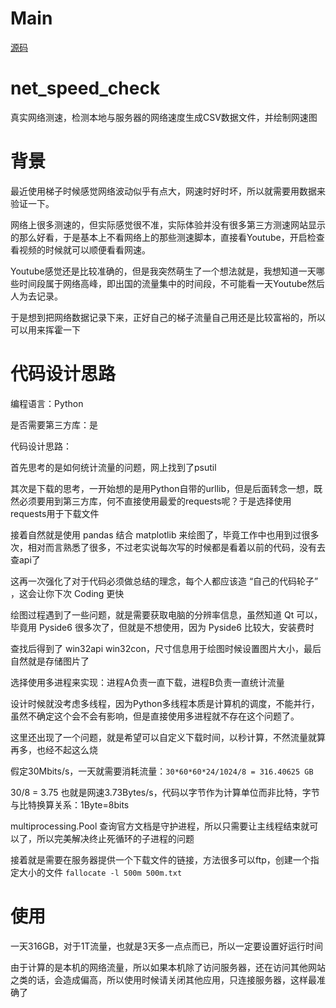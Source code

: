 # Main
[源码](./net_core.py)
# net_speed_check
真实网络测速，检测本地与服务器的网络速度生成CSV数据文件，并绘制网速图

# 背景
最近使用梯子时候感觉网络波动似乎有点大，网速时好时坏，所以就需要用数据来验证一下。

网络上很多测速的，但实际感觉很不准，实际体验并没有很多第三方测速网站显示的那么好看，于是基本上不看网络上的那些测速脚本，直接看Youtube，开启检查看视频的时候就可以顺便看看网速。

Youtube感觉还是比较准确的，但是我突然萌生了一个想法就是，我想知道一天哪些时间段属于网络高峰，即出国的流量集中的时间段，不可能看一天Youtube然后人为去记录。

于是想到把网络数据记录下来，正好自己的梯子流量自己用还是比较富裕的，所以可以用来挥霍一下

# 代码设计思路
编程语言：Python

是否需要第三方库：是

代码设计思路：

首先思考的是如何统计流量的问题，网上找到了psutil

其次是下载的思考，一开始想的是用Python自带的urllib，但是后面转念一想，既然必须要用到第三方库，何不直接使用最爱的requests呢？于是选择使用requests用于下载文件

接着自然就是使用 pandas 结合 matplotlib 来绘图了，毕竟工作中也用到过很多次，相对而言熟悉了很多，不过老实说每次写的时候都是看着以前的代码，没有去查api了

这再一次强化了对于代码必须做总结的理念，每个人都应该造 “自己的代码轮子” ，这会让你下次 Coding 更快

绘图过程遇到了一些问题，就是需要获取电脑的分辨率信息，虽然知道 Qt 可以，毕竟用 Pyside6 很多次了，但就是不想使用，因为 Pyside6 比较大，安装费时

查找后得到了 win32api win32con，尺寸信息用于绘图时候设置图片大小，最后自然就是存储图片了

选择使用多进程来实现：进程A负责一直下载，进程B负责一直统计流量

设计时候就没考虑多线程，因为Python多线程本质是计算机的调度，不能并行，虽然不确定这个会不会有影响，但是直接使用多进程就不存在这个问题了。

这里还出现了一个问题，就是希望可以自定义下载时间，以秒计算，不然流量就算再多，也经不起这么烧

假定30Mbits/s，一天就需要消耗流量：`30*60*60*24/1024/8 = 316.40625 GB`

30/8 = 3.75 也就是网速3.73Bytes/s，代码以字节作为计算单位而非比特，字节与比特换算关系：1Byte=8bits

multiprocessing.Pool 查询官方文档是守护进程，所以只需要让主线程结束就可以了，所以完美解决终止死循环的子进程的问题

接着就是需要在服务器提供一个下载文件的链接，方法很多可以ftp，创建一个指定大小的文件 `fallocate -l 500m 500m.txt`

# 使用
一天316GB，对于1T流量，也就是3天多一点点而已，所以一定要设置好运行时间

由于计算的是本机的网络流量，所以如果本机除了访问服务器，还在访问其他网站之类的话，会造成偏高，所以使用时候请关闭其他应用，只连接服务器，这样最准确了

